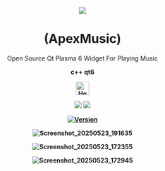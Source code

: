 
<p align="center">
  <img src="https://i.postimg.cc/JhMRf2RZ/claudemods-03-17-2025.gif">
</p>





<h1 align="center">(ApexMusic)</h1>




<div align="center">
Open Source Qt Plasma 6 Widget For Playing Music




<strong>c++ qt6 <strong>


<div align="center">
  <a href="https://www.deepseek.com/" target="_blank">
    <img alt="Homepage" src="https://i.postimg.cc/Hs2vbbZ8/Deep-Seek-Homepage.png" style="height: 30px; width: auto;">
  </a>


  <a href="https://archlinux.org/" target="_blank"><img src="https://img.shields.io/badge/OS-Arch-0000FF?style=for-the-badge&logo=linux" /></a>
<a href="https://cachyos.org/" target="_blank"><img src="https://img.shields.io/badge/DISTRO-CachyOS-00FFFF?style=for-the-badge&logo=CachyOS" /></a>


[![Version](https://img.shields.io/github/v/release/claudemods/ApexMusic?color=FFD700&label=Latest%20Release&style=for-the-badge)](https://github.com/claudemods/ApexMusic/releases/tag/v1.0)



![Screenshot_20250523_191635](https://github.com/user-attachments/assets/b65aad78-62a8-4c25-a8f8-b6c5a3ba58bb)




![Screenshot_20250523_172355](https://github.com/user-attachments/assets/557f0acd-fb7b-4057-9302-9d80d174c4dd)

![Screenshot_20250523_172945](https://github.com/user-attachments/assets/96c70c5c-fad5-4261-9251-ecd563a08c08)



